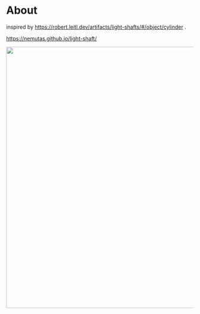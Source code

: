 # About

inspired by https://robert.leitl.dev/artifacts/light-shafts/#/object/cylinder .

https://nemutas.github.io/light-shaft/

<img src='https://github.com/nemutas/light-shaft/assets/46724121/0f1c4cb3-3bf6-4e4d-9547-c66412fc0cb7' alt='' width='700' />
